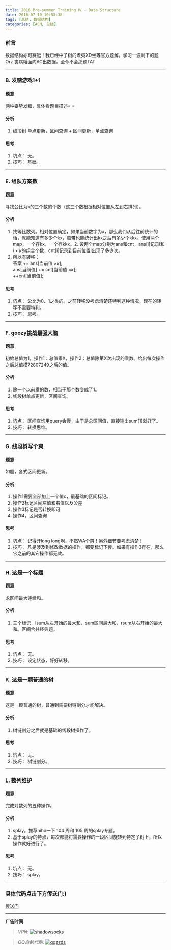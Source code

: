 ```yaml
---
title: 2016 Pre-summer Training Ⅳ - Data Structure
date: 2016-07-10 10:53:38
tags: [总结, 数据结构]
categories: [ACM, 总结]
---
```


### 前言
数据结构亦可赛艇！我已经中了树的煮粥XD坐等官方题解，学习一波剩下的题Orz 丧病韬面向AC出数据，至今不会那题TAT

<!--more-->

--------


### B. 发糖游戏1+1

#### 题意

两种姿势发糖，具体看题目描述= =

#### 分析

1. 线段树 单点更新，区间查询 + 区间更新，单点查询

#### 思考

1. 坑点： 无。
2. 技巧： 基础。


--------



### E. 组队方案数

#### 题意

寻找公比为k的三个数的个数（这三个数根据相对位置从左到右排列）。

#### 分析

1. 找等比数列。相对位置确定，如果当前数字为x，那么我们从后往前统计的话，就能知道有多少个kx，顺带也能统计出kx之后有多少个kkx。使用两个map，一个存kx，一个存kkx。2. 设两个map分别为ans和cnt，ans[i]记录i和$i\times k$的组合个数，cnt[i]记录到目前位置i出现了多少次。
3. 所以有转移：  
答案 += ans[当前值 $\times k$];  
ans[当前值] += cnt[当前值 $\times k$];  
++cnt[当前值];

#### 思考

1. 坑点： 公比为0、1之类的。之前转移没考虑清楚还特判这种情况，现在的转移不需要特判。
2. 技巧： 思考。


--------



### F. goozy挑战最强大脑

#### 题意

初始总值为1，操作1：总值乘X，操作2：总值除第X次出现的乘数。给出每次操作之后总值模72807249之后的值。

#### 分析

1. 除一个以前乘的数，相当于那个数变成了1。
2. 线段树单点更新，区间查询。

#### 思考

1. 坑点： 区间查询用query会慢，由于是总区间值，直接输出sum[1]就好了。
2. 技巧： 转换思维。


--------



### G. 线段树写个爽

#### 题意

如题，各式区间更新。

#### 分析

1. 操作1需要全部加上一个值c，最基础的区间标记。
2. 操作2标记区间左值和右值以及公差
3. 操作3标记是否转换即可
4. 操作4，区间查询

#### 思考

1. 坑点： 记得开long long啊，不然WA个爽！另外细节要考虑清楚！
2. 技巧： 凡是涉及到修改数据的操作，都要标记下传。如果有操作3存在，那么它之前的其它操作都无效。


--------


### H. 这是一个标题

#### 题意

求区间最大连续和。

#### 分析

1. 三个标记，lsum从左开始的最大和，sum区间最大和，rsum从右开始的最大和。区间合并经典题。

#### 思考

1. 坑点： 无。
2. 技巧： 设定状态，好好转移。


--------


### K. 这是一颗普通的树

#### 题意

这是一颗普通的树，普通到需要树链剖分才能解决。

#### 分析

1. 树链剖分之后就是基础的线段树操作了。

#### 思考

1. 坑点： 无。
2. 技巧： 树链剖分。


--------




### L. 数列维护

#### 题意

完成对数列的五种操作。

#### 分析

1. splay。推荐hiho一下 104 周和 105 周的splay专题。
2. 基于splay的特点，每次都能将需要操作的一段区间旋转到特定子树上，所以操作就好进行了。

#### 思考

1. 坑点： 无。
2. 技巧： splay。


--------





### 具体代码点击下方传送门:)

[传送门](https://github.com/GooZy/Codes/tree/master/OJ-CQU/2016%20Pre-summer%20Training%20%E2%85%A3%20-%20Data%20Structure)


---

**广告时间**

> *VPN*: <a href="https://portal.shadowsocks.la/aff.php?aff=11951" target="_blank">![shadowsocks](https://github.com/GooZy/GooZy.github.io/blob/hexo/source/images/shadowsocks.png?raw=true)</a>

> *QQ自助代刷*: <a href="http://qqzzds.hxcvb.com/" target="_blank">![qqzzds](https://github.com/GooZy/GooZy.github.io/blob/hexo/source/images/qqzzds.png?raw=true)</a>

